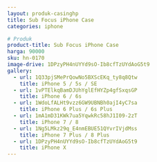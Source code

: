 ```yaml
---
layout: produk-casinghp
title: Sub Focus iPhone Case
categories: iphone

# Produk
product-title: Sub Focus iPhone Case
harga: 90000
sku: hn-0170
image-drive: 1DPzyPH4nUYYd9sO-Ib8cfTzUYdAoG5t9
gallery:
  - url: 1Q33pjSMePrQowNo5BXScEKq_ty8q8Qtw
    title: iPhone 5 / 5s / SE
  - url: 1vPTElkqBamDJUhYglEfHYZp4gfSxqsGP
    title: iPhone 6 / 6s
  - url: 1WdoLfALHt9vzz6GW9UBNBh0ajI4yC7sa
    title: iPhone 6 Plus / 6s Plus
  - url: 1mA1mD31KWk7ua5YqwkRc58hJ1I09-2zT
    title: iPhone 7 / 8
  - url: 1Ng5LMkz29q_E4nmEBUE51QYvrIVjdMss
    title: iPhone 7 Plus / 8 Plus
  - url: 1DPzyPH4nUYYd9sO-Ib8cfTzUYdAoG5t9
    title: iPhone X
---
```

